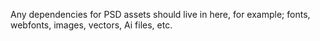 Any dependencies for PSD assets should live in here, for example; fonts, webfonts, images, vectors, Ai files, etc.
